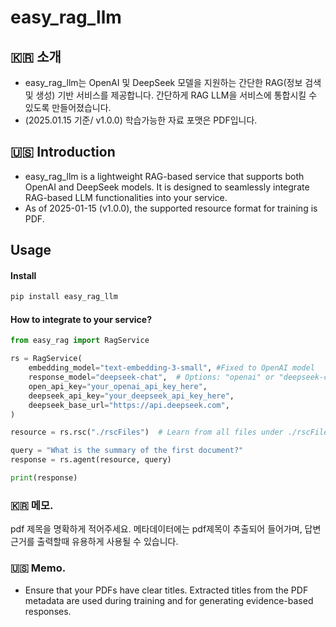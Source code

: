 # easy_rag_llm

## 🇰🇷 소개
- easy_rag_llm는 OpenAI 및 DeepSeek 모델을 지원하는 간단한 RAG(정보 검색 및 생성) 기반 서비스를 제공합니다. 간단하게 RAG LLM을 서비스에 통합시킬 수 있도록 만들어졌습니다.
- (2025.01.15 기준/ v1.0.0) 학습가능한 자료 포맷은 PDF입니다.

## 🇺🇸 Introduction
- easy_rag_llm is a lightweight RAG-based service that supports both OpenAI and DeepSeek models.
It is designed to seamlessly integrate RAG-based LLM functionalities into your service.
- As of 2025-01-15 (v1.0.0), the supported resource format for training is PDF.

## Usage
#### Install
```bash
pip install easy_rag_llm
```

#### How to integrate to your service?
```python
from easy_rag import RagService

rs = RagService(
    embedding_model="text-embedding-3-small", #Fixed to OpenAI model
    response_model="deepseek-chat",  # Options: "openai" or "deepseek-chat"
    open_api_key="your_openai_api_key_here",
    deepseek_api_key="your_deepseek_api_key_here",
    deepseek_base_url="https://api.deepseek.com",
)

resource = rs.rsc("./rscFiles")  # Learn from all files under ./rscFiles

query = "What is the summary of the first document?"
response = rs.agent(resource, query)

print(response)
```

### 🇰🇷 메모.
pdf 제목을 명확하게 적어주세요. 메타데이터에는 pdf제목이 추출되어 들어가며, 답변 근거를 출력할때 유용하게 사용될 수 있습니다.  

### 🇺🇸 Memo.
- Ensure that your PDFs have clear titles. Extracted titles from the PDF metadata are used during training and for generating evidence-based responses.
